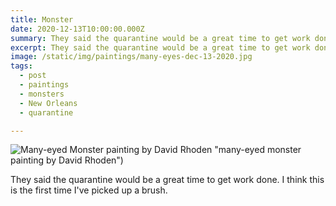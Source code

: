 ```yaml
---
title: Monster
date: 2020-12-13T10:00:00.000Z
summary: They said the quarantine would be a great time to get work done.
excerpt: They said the quarantine would be a great time to get work done.
image: /static/img/paintings/many-eyes-dec-13-2020.jpg
tags:
  - post 
  - paintings
  - monsters
  - New Orleans
  - quarantine

---
```


![Many-eyed Monster painting by David Rhoden](/static/img/paintings/many-eyes-dec-13-2020.jpg) "many-eyed monster painting by David Rhoden")

They said the quarantine would be a great time to get work done. I think this is the first time I've picked up a brush.